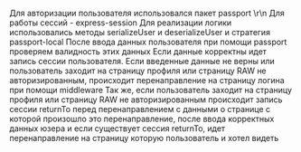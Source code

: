 Для авторизации пользователя использовался пакет passport \r\n
Для работы сессий - express-session
Для реализации логики использовались методы serializeUser и deserializeUser и стратегия passport-local
После ввода данных пользователя при помощи passport проверяем валидность этих данных
Если данные корректны идет запись сессии пользователя.
Если введенные данные не верны или пользователь заходит на страницу профиля или страницу RAW не авторизированным, происходит перенаправление на страницу логина при помощи middleware
Так же, если пользователь заходит на страницу профиля или страницу RAW не авторизированным происходит запись сессии returnTo перед перенаправлением с данными о странице с которой произошло это перенаправление, после ввода корректных данных юзера и если существует сессия returnTo, идет перенаправление на страницу которую пользователь и хотел видеть
